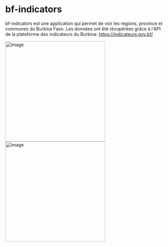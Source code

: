 # bf-indicators

bf-indicators est une application qui permet de voir les regions, province et communes du Burkina Faso.
Les données ont été récupérées grâce à l'API de la plateforme des indicateurs du Burkina: https://indicateurs.gov.bf/

<p>
<img width="316" alt="image" src="https://user-images.githubusercontent.com/40002929/203444839-fe4fc89d-7625-4a36-a895-08baed6281ef.png">
<img width="316" alt="image" src="https://user-images.githubusercontent.com/40002929/203445261-ce23b4ae-fb65-4d93-b3c0-b75ae7463d64.png">
</p>
